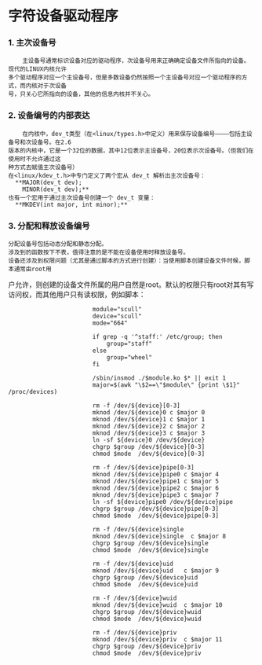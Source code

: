 # 字符设备驱动程序

### 1. 主次设备号
        主设备号通常标识设备对应的驱动程序，次设备号用来正确确定设备文件所指向的设备。现代的LINUX内核允许
    多个驱动程序对应一个主设备号，但是多数设备仍然按照一个主设备号对应一个驱动程序的方式，而内核对于次设备
    号，只关心它所指向的设备，其他的信息内核并不关心。

### 2. 设备编号的内部表达
        在内核中，dev_t类型（在<linux/types.h>中定义）用来保存设备编号————包括主设备号和次设备号。在2.6
    版本的内核中，它是一个32位的数据，其中12位表示主设备号，20位表示次设备号。（但我们在使用时不允许通过这
    种方式去赋值主次设备号）
    在<linux/kdev_t.h>中专门定义了两个宏从 dev_t 解析出主次设备号：
      **MAJOR(dev_t dev);
        MINOR(dev_t dev);**
    也有一个宏用于通过主次设备号创建一个 dev_t 变量：
      **MKDEV(int major, int minor);**
      
### 3. 分配和释放设备编号
    分配设备号包括动态分配和静态分配。
    涉及到的函数按下不表，值得注意的是不能在设备使用时释放设备号。
    设备还涉及到权限问题（尤其是通过脚本的方式进行创建）：当使用脚本创建设备文件时候，脚本通常由root用
户允许，则创建的设备文件所属的用户自然是root。默认的权限只有root对其有写访问权，而其他用户只有读权限，例如脚本：
```shell
                        module="scull"
                        device="scull"
                        mode="664"
                        
                        if grep -q '^staff:' /etc/group; then
                            group="staff"
                        else
                            group="wheel"
                        fi
                        
                        /sbin/insmod ./$module.ko $* || exit 1
                        major=$(awk "\$2==\"$module\" {print \$1}" /proc/devices)
                        
                        rm -f /dev/${device}[0-3]
                        mknod /dev/${device}0 c $major 0
                        mknod /dev/${device}1 c $major 1
                        mknod /dev/${device}2 c $major 2
                        mknod /dev/${device}3 c $major 3
                        ln -sf ${device}0 /dev/${device}
                        chgrp $group /dev/${device}[0-3] 
                        chmod $mode  /dev/${device}[0-3]
                        
                        rm -f /dev/${device}pipe[0-3]
                        mknod /dev/${device}pipe0 c $major 4
                        mknod /dev/${device}pipe1 c $major 5
                        mknod /dev/${device}pipe2 c $major 6
                        mknod /dev/${device}pipe3 c $major 7
                        ln -sf ${device}pipe0 /dev/${device}pipe
                        chgrp $group /dev/${device}pipe[0-3] 
                        chmod $mode  /dev/${device}pipe[0-3]
                        
                        rm -f /dev/${device}single
                        mknod /dev/${device}single  c $major 8
                        chgrp $group /dev/${device}single
                        chmod $mode  /dev/${device}single
                        
                        rm -f /dev/${device}uid
                        mknod /dev/${device}uid   c $major 9
                        chgrp $group /dev/${device}uid
                        chmod $mode  /dev/${device}uid
                        
                        rm -f /dev/${device}wuid
                        mknod /dev/${device}wuid  c $major 10
                        chgrp $group /dev/${device}wuid
                        chmod $mode  /dev/${device}wuid
                        
                        rm -f /dev/${device}priv
                        mknod /dev/${device}priv  c $major 11
                        chgrp $group /dev/${device}priv
                        chmod $mode  /dev/${device}priv
```
